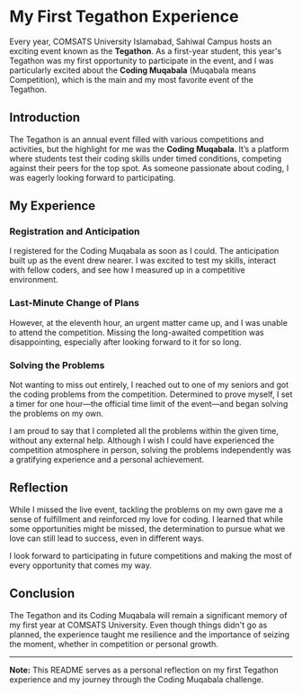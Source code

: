 # My First Tegathon Experience

Every year, COMSATS University Islamabad, Sahiwal Campus hosts an exciting event known as the **Tegathon**. As a first-year student, this year's Tegathon was my first opportunity to participate in the event, and I was particularly excited about the **Coding Muqabala** (Muqabala means Competition), which is the main and my most favorite event of the Tegathon.

## Introduction

The Tegathon is an annual event filled with various competitions and activities, but the highlight for me was the **Coding Muqabala**. It’s a platform where students test their coding skills under timed conditions, competing against their peers for the top spot. As someone passionate about coding, I was eagerly looking forward to participating.

## My Experience

### Registration and Anticipation

I registered for the Coding Muqabala as soon as I could. The anticipation built up as the event drew nearer. I was excited to test my skills, interact with fellow coders, and see how I measured up in a competitive environment.

### Last-Minute Change of Plans

However, at the eleventh hour, an urgent matter came up, and I was unable to attend the competition. Missing the long-awaited competition was disappointing, especially after looking forward to it for so long.

### Solving the Problems

Not wanting to miss out entirely, I reached out to one of my seniors and got the coding problems from the competition. Determined to prove myself, I set a timer for one hour—the official time limit of the event—and began solving the problems on my own. 

I am proud to say that I completed all the problems within the given time, without any external help. Although I wish I could have experienced the competition atmosphere in person, solving the problems independently was a gratifying experience and a personal achievement.

## Reflection

While I missed the live event, tackling the problems on my own gave me a sense of fulfillment and reinforced my love for coding. I learned that while some opportunities might be missed, the determination to pursue what we love can still lead to success, even in different ways.

I look forward to participating in future competitions and making the most of every opportunity that comes my way.

## Conclusion

The Tegathon and its Coding Muqabala will remain a significant memory of my first year at COMSATS University. Even though things didn't go as planned, the experience taught me resilience and the importance of seizing the moment, whether in competition or personal growth.

---

**Note:** This README serves as a personal reflection on my first Tegathon experience and my journey through the Coding Muqabala challenge.
